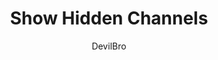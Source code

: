 ---
title: Show Hidden Channels
author: DevilBro
description_markdown: >-
  Displays all hidden channels that can't be accessed due to role restrictions in a new category.
github: https://github.com/mwittrien/
download: https://github.com/mwittrien/BetterDiscordAddons/tree/master/Plugins/ShowHiddenChannels
support: https://discord.gg/Z7PBux5
tags:
layout: product
---